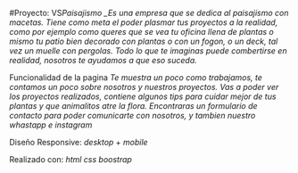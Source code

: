 #Proyecto: VS*Paisajismo
\_Es una empresa que se dedica al paisajismo con macetas. Tiene como meta el poder plasmar tus proyectos a la realidad, como por ejemplo como queres que se vea tu oficina llena de plantas o mismo tu patio bien decorado con plantas o con un fogon, o un deck, tal vez un muelle con pergolas. Todo lo que te imaginas puede combertirse en realidad, nosotros te ayudamos a que eso suceda.*

Funcionalidad de la pagina
_Te muestra un poco como trabajamos, te contamos un poco sobre nosotros y nuestros proyectos. Vas a poder ver los proyectos realizados, contiene algunos tips para cuidar mejor de tus plantas y que animalitos atre la flora. Encontraras un formulario de contacto para poder comunicarte con nosotros, y tambien nuestro whastapp e instagram_

Diseño Responsive:
_desktop_ +
_mobile_

Realizado con:
_html_
_css_
_boostrap_
